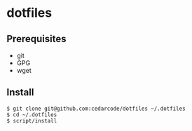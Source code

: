 # dotfiles

## Prerequisites

* git
* GPG
* wget

## Install

```
$ git clone git@github.com:cedarcode/dotfiles ~/.dotfiles
$ cd ~/.dotfiles
$ script/install
```
